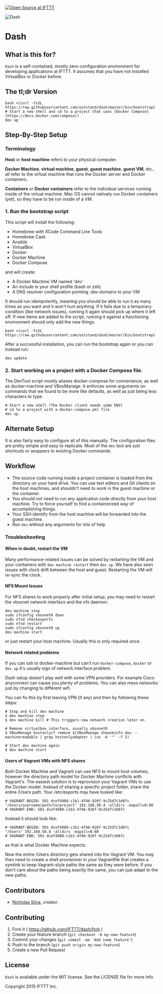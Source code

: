 [![Open Source at IFTTT](http://ifttt.github.io/images/open-source-ifttt.svg)](http://ifttt.github.io)

![Dash](https://raw.githubusercontent.com/IFTTT/dash/images/images/dash.png "Dash")

# Dash

## What is this for?

`Dash` is a self-contained, mostly zero-configuration environment for developing applications at IFTTT. It assumes that you have not installed VirtualBox or Docker before.

## The tl;dr Version

    bash <(curl -fsSL https://raw.githubusercontent.com/outstand/dash/master/bin/bootstrap)
    # Start a new shell and cd to a project that uses [Docker Compose](https://docs.docker.com/compose/)
    dev up

## Step-By-Step Setup

### Terminology

**Host** or **host machine** refers to your physical computer.

**Docker Machine**, **virtual machine**, **guest**, **guest machine**, **guest VM**, etc., all refer to the virtual machine that runs the Docker server and Docker containers.

**Containers** or **Docker containers** refer to the individual services running inside of the virtual machine. Mac OS cannot natively run Docker containers (yet), so they have to be run inside of a VM.

### 1. Run the bootstrap script

This script will install the following:

- Homebrew with XCode Command Line Tools
- Homebrew Cask
- Ansible
- VirtualBox
- Docker
- Docker Machine
- Docker Compose

and will create:

- A Docker Machine VM named 'dev'
- An include in your shell profile (bash or zsh)
- A DNS resolver configuration pointing .dev domains to your VM

It should run idempotently, meaning you should be able to run it as many times as you want and it won't hurt anything. If it fails due to a temporary condition (like network issues), running it again should pick up where it left off. If new items are added to the script, running it against a functioning environment should only add the new things.

    bash <(curl -fsSL https://raw.githubusercontent.com/outstand/dash/master/bin/bootstrap)

After a successful installation, you can run the bootstrap again or you can instead run:

    dev update

### 2. Start working on a project with a Docker Compose file.

The DevTool script mostly aliases docker-compose for convenience, as well as docker-machine and VBoxManage. It enforces some arguments on commands that we found to be more like defaults, as well as just being less characters to type.

    # Start a new shell (The Docker client needs some ENV)
    # cd to a project with a docker-compose.yml file
    dev up

## Alternate Setup

It is also fairly easy to configure all of this manually. The configuration files are pretty simple and easy to replicate. Most of the `dev` tool are just shortcuts or wrappers to existing Docker commands.

## Workflow

- The source code running inside a project container is loaded from the directory on your hard drive. You can use text editors and Git clients on the host machines, and shouldn't need to work in the guest machine or the container.
- You should not need to run any application code directly from your host machine. Try to force yourself to find a containerized way of accomplishing things.
- Your SSH identify from the host machine will be forwarded into the guest machine.
- Run `dev` without any arguments for lots of help

### Troubleshooting

#### When in doubt, restart the VM

Many performance-related issues can be solved by restarting the VM and your containers with `dev machine restart` then `dev up`. We have also seen issues with clock drift between the host and guest. Restarting the VM will re-sync the clock.

#### NFS Mount Issues

For NFS shares to work properly after initial setup, you may need to restart the vboxnet network interface and the nfs daemon:

    dev machine stop
    sudo ifconfig vboxnet0 down
    sudo nfsd checkexports
    sudo nfsd restart
    sudo ifconfig vboxnet0 up
    dev machine start

or just restart your host machine. Usually this is only required once.

#### Network related problems

If you can ssh to docker-machine but can't run `docker-compose`, `docker` or `dev up` it's usually sign of network interface problem.

Dash setup doesn't play well with some VPN providers. For example Cisco anyconnect can cause you plenty of problems. You can also mess networks just by changing to different wifi.

You can fix this by first leaving VPN (if any) and then by following these steps:

```
# Stop and kill dev machine
$ dev machine stop
$ dev machine kill # This triggers new network creation later on

# Remove virtualbox interface, usually vboxnet0
$ VBoxManage hostonlyif remove $(VBoxManage showvminfo dev --machinereadable | grep hostonlyadapter | cut -d '"' -f 2)

# Start dev machine again
$ dev machine start
```

#### Users of Vagrant VMs with NFS shares

Both Docker Machine and Vagrant can use NFS to mount host volumes, however the directory path model for Docker Machine conflicts with Vagrant's. The easiest solution is to reprovision your Vagrant VMs to use the Docker model. Instead of sharing a specific project folder, share the entire /Users path. Your /etc/exports may have looked like:

    # VAGRANT-BEGIN: 501 dcef4988-c1b1-4f46-926f-9c25d7c3d6fc
    "/Users/username/path/to/project" 192.168.50.4 -alldirs -mapall=0:80
    # VAGRANT-END: 501 dcef4988-c1b1-4f46-926f-9c25d7c3d6fc

Instead it should look like:

    # VAGRANT-BEGIN: 501 dcef4988-c1b1-4f46-926f-9c25d7c3d6fc
    "/Users" 192.168.50.4 -alldirs -mapall=0:80
    # VAGRANT-END: 501 dcef4988-c1b1-4f46-926f-9c25d7c3d6fc

as that is what Docker Machine expects.

Now the entire /Users directory gets shared into the Vagrant VM. You may then need to create a shell provisioner in your Vagrantfile that creates a symlink to keep Vagrant-style paths the same as they were before. If you don't care about the paths being exactly the same, you can just adapt to the new paths.

## Contributors

* [Nicholas Silva](https://github.com/silvamerica), creator.

## Contributing

1. Fork it ( https://github.com/IFTTT/dash/fork )
2. Create your feature branch (`git checkout -b my-new-feature`)
3. Commit your changes (`git commit -am 'Add some feature'`)
4. Push to the branch (`git push origin my-new-feature`)
5. Create a new Pull Request

## License

`Dash` is available under the MIT license. See the LICENSE file for more info.

Copyright 2015 IFTTT Inc.
